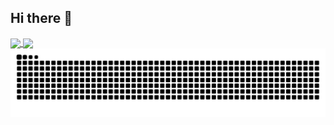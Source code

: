## Hi there 👋

<!--
**OyamTokuy/OyamTokuy** is a ✨ _special_ ✨ repository because its `README.md` (this file) appears on your GitHub profile.

Here are some ideas to get you started:

- 🔭 I’m currently working on ...
- 🌱 I’m currently learning ...
- 👯 I’m looking to collaborate on ...
- 🤔 I’m looking for help with ...
- 💬 Ask me about ...
- 📫 How to reach me: ...
- 😄 Pronouns: ...
- ⚡ Fun fact: ...
-->

<a href="https://github.com/anuraghazra/github-readme-stats">
  <img height=200 align="center" src="https://github-readme-stats.vercel.app/api?username=OyamTokuy&show_icons=true&theme=transparent" />
</a>
<a href="https://github.com/anuraghazra/github-readme-stats">
  <img height=200 align="center" src="https://github-readme-stats.vercel.app/api/top-langs/?username=OyamTokuy&layout=compact&langs_count=8&theme=transparent" />
</a>

<picture>
  <source media="(prefers-color-scheme: dark)" srcset="https://raw.githubusercontent.com/OyamTokuy/OyamTokuy/output/github-contribution-grid-snake-dark.svg" />
  <source media="(prefers-color-scheme: light)" srcset="https://raw.githubusercontent.com/OyamTokuy/OyamTokuy/output/github-contribution-grid-snake.svg" />
  <img alt="github-snake" src="https://raw.githubusercontent.com/OyamTokuy/OyamTokuy/output/github-contribution-grid-snake.svg" />
</picture>

